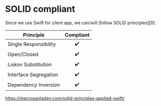 # SOLID compliant
Since we use Swift for client app, we can/will [follow SOLID principles][0].

| Principle             | Compliant |
| --------------------- |:---------:|
| Single Responsibility | ✔️       |
| Open/Closed           | ✔️       |
| Liskov Substitution   | ✔️       |
| Interface Segregation | ✔️       |
| Dependency Inversion  | ✔️       | 

https://marcosantadev.com/solid-principles-applied-swift/
